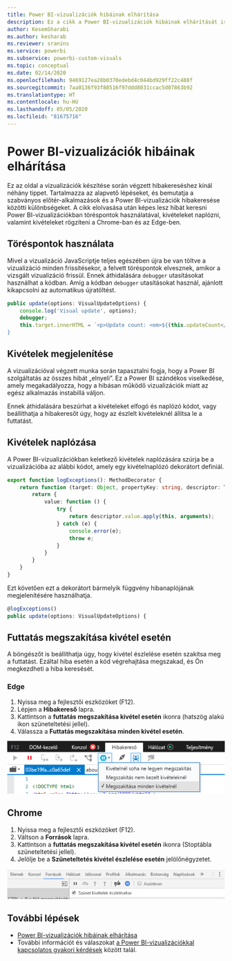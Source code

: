 ```yaml
---
title: Power BI-vizualizációk hibáinak elhárítása
description: Ez a cikk a Power BI-vizualizációk hibáinak elhárítását ismerteti.
author: KesemSharabi
ms.author: kesharab
ms.reviewer: sranins
ms.service: powerbi
ms.subservice: powerbi-custom-visuals
ms.topic: conceptual
ms.date: 02/14/2020
ms.openlocfilehash: 9469127ea28b0370edebd4c044bd929ff22c488f
ms.sourcegitcommit: 7aa0136f93f88516f97ddd8031ccac5d07863b92
ms.translationtype: HT
ms.contentlocale: hu-HU
ms.lasthandoff: 05/05/2020
ms.locfileid: "81675716"
---
```

# <a name="how-to-debug-power-bi-visuals"></a>Power BI-vizualizációk hibáinak elhárítása

Ez az oldal a vizualizációk készítése során végzett hibakereséshez kínál néhány tippet. Tartalmazza az alapvető lépéseket, és bemutatja a szabványos előtér-alkalmazások és a Power BI-vizualizációk hibakeresése közötti különbségeket.
A cikk elolvasása után képes lesz hibát keresni Power BI-vizualizációkban töréspontok használatával, kivételeket naplózni, valamint kivételeket rögzíteni a Chrome-ban és az Edge-ben.

## <a name="using-breakpoints"></a>Töréspontok használata

Mivel a vizualizáció JavaScriptje teljes egészében újra be van töltve a vizualizáció minden frissítésekor, a felvett töréspontok elvesznek, amikor a vizsgált vizualizáció frissül. Ennek áthidalására `debugger` utasításokat használhat a kódban. Amíg a kódban `debugger` utasításokat használ, ajánlott kikapcsolni az automatikus újratöltést.

```typescript
public update(options: VisualUpdateOptions) {
    console.log('Visual update', options);
    debugger;
    this.target.innerHTML = `<p>Update count: <em>${(this.updateCount</em></p>`;
}
```


## <a name="showing-exceptions"></a>Kivételek megjelenítése

A vizualizációval végzett munka során tapasztalni fogja, hogy a Power BI szolgáltatás az összes hibát „elnyeli”. Ez a Power BI szándékos viselkedése, amely megakadályozza, hogy a hibásan működő vizualizációk miatt az egész alkalmazás instabillá váljon.

Ennek áthidalására beszúrhat a kivételeket elfogó és naplózó kódot, vagy beállíthatja a hibakeresőt úgy, hogy az észlelt kivételeknél állítsa le a futtatást.


## <a name="log-exceptions"></a>Kivételek naplózása

A Power BI-vizualizációkban keletkező kivételek naplózására szúrja be a vizualizációba az alábbi kódot, amely egy kivételnaplózó dekorátort definiál.

```typescript
export function logExceptions(): MethodDecorator {
    return function (target: Object, propertyKey: string, descriptor: TypedPropertyDescriptor<any>): TypedPropertyDescriptor<any> {
        return {
            value: function () {
                try {
                    return descriptor.value.apply(this, arguments);
                } catch (e) {
                    console.error(e);
                    throw e;
                }
            }
        }
    }
}
```
Ezt követően ezt a dekorátort bármelyik függvény hibanaplójának megjelenítésére használhatja.

```typescript
@logExceptions()
public update(options: VisualUpdateOptions) {
```

## <a name="break-on-exceptions"></a>Futtatás megszakítása kivétel esetén

A böngészőt is beállíthatja úgy, hogy kivétel észlelése esetén szakítsa meg a futtatást. Ezáltal hiba esetén a kód végrehajtása megszakad, és Ön megkezdheti a hiba keresését.

### <a name="edge"></a>Edge

1. Nyissa meg a fejlesztői eszközöket (F12).
2. Lépjen a **Hibakereső** lapra.
3. Kattintson a **futtatás megszakítása kivétel esetén** ikonra (hatszög alakú ikon szüneteltetési jellel).
4. Válassza a **Futtatás megszakítása minden kivétel esetén**.

![Adatszerepkör mezők](media/visuals-how-to-debug/how-to-debug-edge.png)

## <a name="chrome"></a>Chrome

1. Nyissa meg a fejlesztői eszközöket (F12).
2. Váltson a **Források** lapra.
3. Kattintson a **futtatás megszakítása kivétel esetén** ikonra (Stoptábla szüneteltetési jellel).
4. Jelölje be a **Szüneteltetés kivétel észlelése esetén** jelölőnégyzetet.

![Adatszerepkör mezők](media/visuals-how-to-debug/how-to-debug-chrome.png)

## <a name="next-steps"></a>További lépések
* [Power BI-vizualizációk hibáinak elhárítása](power-bi-custom-visuals-troubleshoot.md)
* További információt és válaszokat [a Power BI-vizualizációkkal kapcsolatos gyakori kérdések](power-bi-custom-visuals-faq.md#organizational-power-bi-visuals) között talál.
